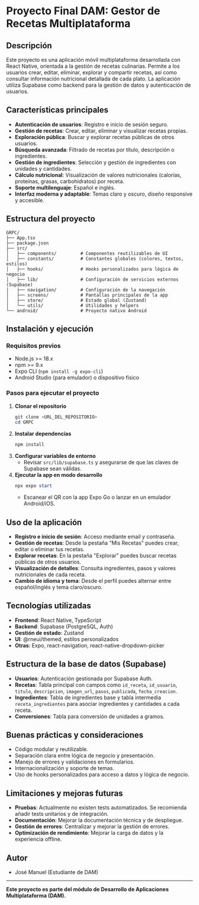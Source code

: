 # Proyecto Final DAM: Gestor de Recetas Multiplataforma

## Descripción

Este proyecto es una aplicación móvil multiplataforma desarrollada con React Native, orientada a la gestión de recetas culinarias. Permite a los usuarios crear, editar, eliminar, explorar y compartir recetas, así como consultar información nutricional detallada de cada plato. La aplicación utiliza Supabase como backend para la gestión de datos y autenticación de usuarios.

## Características principales

- **Autenticación de usuarios**: Registro e inicio de sesión seguro.
- **Gestión de recetas**: Crear, editar, eliminar y visualizar recetas propias.
- **Exploración pública**: Buscar y explorar recetas públicas de otros usuarios.
- **Búsqueda avanzada**: Filtrado de recetas por título, descripción o ingredientes.
- **Gestión de ingredientes**: Selección y gestión de ingredientes con unidades y cantidades.
- **Cálculo nutricional**: Visualización de valores nutricionales (calorías, proteínas, grasas, carbohidratos) por receta.
- **Soporte multilenguaje**: Español e inglés.
- **Interfaz moderna y adaptable**: Temas claro y oscuro, diseño responsive y accesible.

## Estructura del proyecto

```
GRPC/
├── App.tsx
├── package.json
├── src/
│   ├── components/         # Componentes reutilizables de UI
│   ├── constants/          # Constantes globales (colores, textos, estilos)
│   ├── hooks/              # Hooks personalizados para lógica de negocio
│   ├── lib/                # Configuración de servicios externos (Supabase)
│   ├── navigation/         # Configuración de la navegación
│   ├── screens/            # Pantallas principales de la app
│   ├── store/              # Estado global (Zustand)
│   └── utils/              # Utilidades y helpers
└── android/                # Proyecto nativo Android
```

## Instalación y ejecución

### Requisitos previos
- Node.js >= 18.x
- npm >= 9.x
- Expo CLI (`npm install -g expo-cli`)
- Android Studio (para emulador) o dispositivo físico

### Pasos para ejecutar el proyecto

1. **Clonar el repositorio**
   ```powershell
   git clone <URL_DEL_REPOSITORIO>
   cd GRPC
   ```
2. **Instalar dependencias**
   ```powershell
   npm install
   ```
3. **Configurar variables de entorno**
   - Revisar `src/lib/supabase.ts` y asegurarse de que las claves de Supabase sean válidas.
4. **Ejecutar la app en modo desarrollo**
   ```powershell
   npx expo start
   ```
   - Escanear el QR con la app Expo Go o lanzar en un emulador Android/iOS.

## Uso de la aplicación

- **Registro e inicio de sesión**: Acceso mediante email y contraseña.
- **Gestión de recetas**: Desde la pestaña "Mis Recetas" puedes crear, editar o eliminar tus recetas.
- **Explorar recetas**: En la pestaña "Explorar" puedes buscar recetas públicas de otros usuarios.
- **Visualización de detalles**: Consulta ingredientes, pasos y valores nutricionales de cada receta.
- **Cambio de idioma y tema**: Desde el perfil puedes alternar entre español/inglés y tema claro/oscuro.

## Tecnologías utilizadas

- **Frontend**: React Native, TypeScript
- **Backend**: Supabase (PostgreSQL, Auth)
- **Gestión de estado**: Zustand
- **UI**: @rneui/themed, estilos personalizados
- **Otras**: Expo, react-navigation, react-native-dropdown-picker

## Estructura de la base de datos (Supabase)

- **Usuarios**: Autenticación gestionada por Supabase Auth.
- **Recetas**: Tabla principal con campos como `id_receta`, `id_usuario`, `titulo`, `descripcion`, `imagen_url`, `pasos`, `publicada`, `fecha_creacion`.
- **Ingredientes**: Tabla de ingredientes base y tabla intermedia `receta_ingredientes` para asociar ingredientes y cantidades a cada receta.
- **Conversiones**: Tabla para conversión de unidades a gramos.

## Buenas prácticas y consideraciones

- Código modular y reutilizable.
- Separación clara entre lógica de negocio y presentación.
- Manejo de errores y validaciones en formularios.
- Internacionalización y soporte de temas.
- Uso de hooks personalizados para acceso a datos y lógica de negocio.

## Limitaciones y mejoras futuras

- **Pruebas**: Actualmente no existen tests automatizados. Se recomienda añadir tests unitarios y de integración.
- **Documentación**: Mejorar la documentación técnica y de despliegue.
- **Gestión de errores**: Centralizar y mejorar la gestión de errores.
- **Optimización de rendimiento**: Mejorar la carga de datos y la experiencia offline.

## Autor

- José Manuel (Estudiante de DAM)

---

**Este proyecto es parte del módulo de Desarrollo de Aplicaciones Multiplataforma (DAM).**
